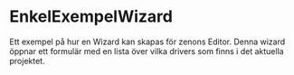 # EnkelExempelWizard
Ett exempel på hur en Wizard kan skapas för zenons Editor. Denna wizard öppnar ett formulär med en lista över vilka drivers som finns i det aktuella projektet.
